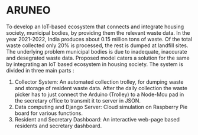 # ARUNEO
To develop an IoT-based ecosystem that connects and integrate housing society, municipal bodies, by providing them the relevant waste data. In the year 2021-2022, India produces about 0.15 million tons of waste. Of the total waste collected only 20% is processed, the rest is dumped at landfill sites. The underlying problem municipal bodies is due to inadequate, inaccurate and desegrated waste data. Proposed model caters a
solution for the same by integrating an IoT based ecosystem in housing society. The system is divided in three main parts : 
1) Collector System: An automated collection trolley, for dumping waste and storage of resident waste data. After the daily collection the waste picker has to just connect the Arduino (Trolley) to a Node-Mcu pad in the secretary office to transmit it to server in JSON.
2) Data computing and Django Server: Cloud simulation on Raspberry Pie board for various functions.
3) Resident and Secretary Dashboard: An interactive web-page based residents and secretary dashboard.
